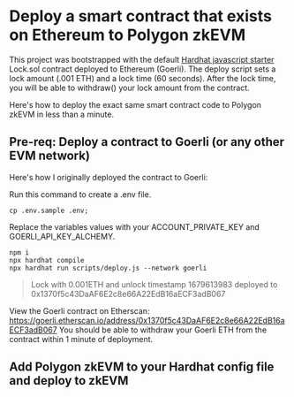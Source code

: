 # Deploy a smart contract that exists on Ethereum to Polygon zkEVM

This project was bootstrapped with the default [Hardhat javascript starter](https://hardhat.org/hardhat-runner/docs/getting-started#quick-start) Lock.sol contract deployed to Ethereum (Goerli). The deploy script sets a lock amount (.001 ETH) and a lock time (60 seconds). After the lock time, you will be able to withdraw() your lock amount from the contract.

Here's how to deploy the exact same smart contract code to Polygon zkEVM in less than a minute.


## Pre-req: Deploy a contract to Goerli (or any other EVM network)

Here's how I originally deployed the contract to Goerli:

Run this command to create a .env file. 

```shell
cp .env.sample .env;
```

Replace the variables values with your ACCOUNT_PRIVATE_KEY and GOERLI_API_KEY_ALCHEMY.

```shell
npm i
npx hardhat compile
npx hardhat run scripts/deploy.js --network goerli
```

> Lock with 0.001ETH and unlock timestamp 1679613983 deployed to 0x1370f5c43DaAF6E2c8e66A22EdB16aECF3adB067

View the Goerli contract on Etherscan: https://goerli.etherscan.io/address/0x1370f5c43DaAF6E2c8e66A22EdB16aECF3adB067 You should be able to withdraw your Goerli ETH from the contract within 1 minute of deployment.

## Add Polygon zkEVM to your Hardhat config file and deploy to zkEVM